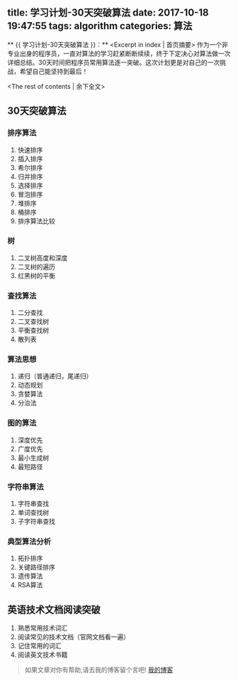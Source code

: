 title: 学习计划-30天突破算法
date: 2017-10-18 19:47:55
tags: algorithm
categories: 算法
---
** {{ 学习计划-30天突破算法 }}：** <Excerpt in index | 首页摘要>
    作为一个非专业出身的程序员，一直对算法的学习赶紧断断续续，终于下定决心对算法做一次详细总结。30天时间把程序员常用算法逐一突破。这次计划更是对自己的一次挑战，希望自己能坚持到最后！
<!-- more -->
<The rest of contents | 余下全文>

## 30天突破算法

### 排序算法
1. 快速排序
2. 插入排序
3. 希尔排序
4. 归并排序
5. 选择排序
6. 冒泡排序
7. 堆排序
8. 桶排序
9. 排序算法比较

### 树
1. 二叉树高度和深度
2. 二叉树的遍历
3. 红黑树的平衡

### 查找算法
1. 二分查找
2. 二叉查找树
3. 平衡查找树
4. 散列表

### 算法思想
1. 递归（普通递归，尾递归）
2. 动态规划
3. 贪婪算法
4. 分治法

### 图的算法
1. 深度优先
2. 广度优先
3. 最小生成树
4. 最短路径 

### 字符串算法
1. 字符串查找
2. 单词查找树
3. 子字符串查找

### 典型算法分析
1. 拓扑排序
2. 关键路径排序
3. 遗传算法
4. RSA算法


## 英语技术文档阅读突破
1. 熟悉常用技术词汇
2. 阅读常见的技术文档（官网文档看一遍）
3. 记住常用的词汇
4. 阅读英文技术书籍

> 如果文章对你有帮助,请去我的博客留个言吧! [我的博客][1]

[1]: http://geeksblog.cc
